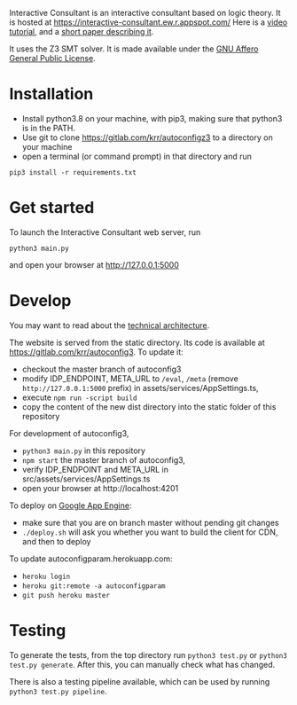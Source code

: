 Interactive Consultant is an interactive consultant based on logic theory. It is hosted at https://interactive-consultant.ew.r.appspot.com/
Here is a [video tutorial](https://drive.google.com/open?id=1hZswGXjEK_mIyQVK5NeRhusmWkRFUo90), and a [short paper describing it](https://drive.google.com/file/d/1RLCZq-6c0b4ymNvK5C3XpFp9uE4JdmtJ/view?usp=sharing).

It uses the Z3 SMT solver.  It is made available under the [GNU Affero General Public License](https://www.gnu.org/licenses/agpl-3.0.en.html).  


# Installation
* Install python3.8 on your machine, with pip3, making sure that python3 is in the PATH.
* Use git to clone https://gitlab.com/krr/autoconfigz3 to a directory on your machine
* open a terminal (or command prompt) in that directory and run
~~~~
pip3 install -r requirements.txt
~~~~

# Get started
To launch the Interactive Consultant web server, run
~~~~
python3 main.py
~~~~
and open your browser at http://127.0.0.1:5000

# Develop

You may want to read about the [technical architecture](https://docs.google.com/document/d/1i0oFnk_ITwm2zkF36MzN9ezgZJe0_a7H9Tm1x1V-lKA/edit?usp=sharing).

The website is served from the static directory.  Its code is available at https://gitlab.com/krr/autoconfig3.  To update it:

* checkout the master branch of autoconfig3
* modify IDP_ENDPOINT, META_URL to `/eval`, `/meta` (remove `http://127.0.0.1:5000` prefix) in assets/services/AppSettings.ts,
* execute `npm run -script build`
* copy the content of the new dist directory into the static folder of this repository

For development of autoconfig3,

* `python3 main.py` in this repository
* `npm start` the master branch of autoconfig3,
* verify IDP_ENDPOINT and META_URL in src/assets/services/AppSettings.ts
* open your browser at http://localhost:4201

To deploy on [Google App Engine](https://gitlab.com/krr/autoconfigz3/-/blob/master/docs/zettlr/Google%20App%20Engine.md):
* make sure that you are on branch master without pending git changes
* `./deploy.sh` will ask you whether you want to build the client for CDN, and then to deploy

To update autoconfigparam.herokuapp.com: 
* `heroku login`
* `heroku git:remote -a autoconfigparam`
* `git push heroku master`

# Testing

To generate the tests, from the top directory run `python3 test.py` or `python3 test.py generate`.
After this, you can manually check what has changed.

There is also a testing pipeline available, which can be used by running `python3 test.py pipeline`.
